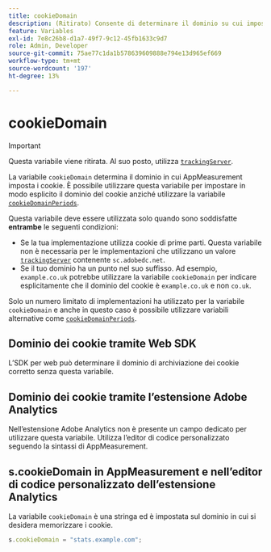 ```yaml
---
title: cookieDomain
description: (Ritirato) Consente di determinare il dominio su cui impostare i cookie.
feature: Variables
exl-id: 7e8c26b8-d1a7-49f7-9c12-45fb1633c9d7
role: Admin, Developer
source-git-commit: 75ae77c1da1b578639609888e794e13d965ef669
workflow-type: tm+mt
source-wordcount: '197'
ht-degree: 13%

---
```


# cookieDomain

>[!IMPORTANT]
>Questa variabile viene ritirata. Al suo posto, utilizza [`trackingServer`](trackingserver.md).

La variabile `cookieDomain` determina il dominio in cui AppMeasurement imposta i cookie. È possibile utilizzare questa variabile per impostare in modo esplicito il dominio del cookie anziché utilizzare la variabile [`cookieDomainPeriods`](cookiedomainperiods.md).

Questa variabile deve essere utilizzata solo quando sono soddisfatte **entrambe** le seguenti condizioni:

* Se la tua implementazione utilizza cookie di prime parti. Questa variabile non è necessaria per le implementazioni che utilizzano un valore [`trackingServer`](trackingserver.md) contenente `sc.adobedc.net`.
* Se il tuo dominio ha un punto nel suo suffisso. Ad esempio, `example.co.uk` potrebbe utilizzare la variabile `cookieDomain` per indicare esplicitamente che il dominio del cookie è `example.co.uk` e non `co.uk`.

Solo un numero limitato di implementazioni ha utilizzato per la variabile `cookieDomain` e anche in questo caso è possibile utilizzare variabili alternative come [`cookieDomainPeriods`](cookiedomainperiods.md).

## Dominio dei cookie tramite Web SDK

L’SDK per web può determinare il dominio di archiviazione dei cookie corretto senza questa variabile.

## Dominio dei cookie tramite l’estensione Adobe Analytics

Nell’estensione Adobe Analytics non è presente un campo dedicato per utilizzare questa variabile. Utilizza l’editor di codice personalizzato seguendo la sintassi di AppMeasurement.

## s.cookieDomain in AppMeasurement e nell’editor di codice personalizzato dell’estensione Analytics

La variabile `cookieDomain` è una stringa ed è impostata sul dominio in cui si desidera memorizzare i cookie.

```js
s.cookieDomain = "stats.example.com";
```
